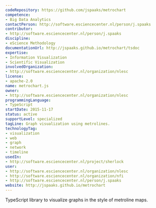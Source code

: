 ```yaml
---
codeRepository: https://github.com/jspaaks/metrochart
competence:
- Big Data Analytics
contactPerson: http://software.esciencecenter.nl/person/j.spaaks
contributor:
- http://software.esciencecenter.nl/person/j.spaaks
discipline:
- eScience Methodology
documentationUrl: http://jspaaks.github.io/metrochart/tsdoc
expertise:
- Information Visualization
- Scientific Visualization
involvedOrganization:
- http://software.esciencecenter.nl/organization/nlesc
license:
- apache-2.0
name: metrochart.js
owner:
- http://software.esciencecenter.nl/organization/nlesc
programmingLanguage:
- TypeScript
startDate: 2015-11-17
status: active
supportLevel: specialized
tagLine: Graph visualization using metrolines.
technologyTag:
- visualization
- web
- graph
- network
- timeline
usedIn:
- http://software.esciencecenter.nl/project/sherlock
user:
- http://software.esciencecenter.nl/organization/nlesc
- http://software.esciencecenter.nl/organization/nfi
- http://software.esciencecenter.nl/person/j.spaaks
website: http://jspaaks.github.io/metrochart
---
```

TypeScript library to visualize graphs in the style of metroline maps.
